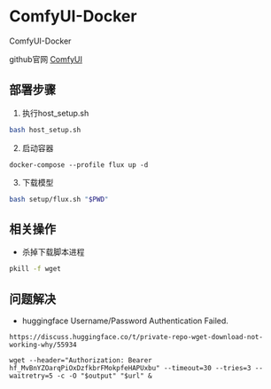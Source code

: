 # ComfyUI-Docker
ComfyUI-Docker

github官网 [ComfyUI](https://github.com/comfyanonymous/ComfyUI)


## 部署步骤
1. 执行host_setup.sh
```bash
bash host_setup.sh
```

2. 启动容器
```
docker-compose --profile flux up -d
```

3. 下载模型
```bash
bash setup/flux.sh "$PWD"
```

## 相关操作
- 杀掉下载脚本进程

```bash
pkill -f wget
```

## 问题解决
- huggingface Username/Password Authentication Failed.
```
https://discuss.huggingface.co/t/private-repo-wget-download-not-working-why/55934

wget --header="Authorization: Bearer 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" --timeout=30 --tries=3 --waitretry=5 -c -O "$output" "$url" &
```
